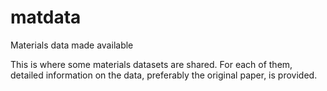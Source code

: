 # matdata
Materials data made available

This is where some materials datasets are shared. For each of them, detailed information on the data, preferably the original paper, is provided. 
